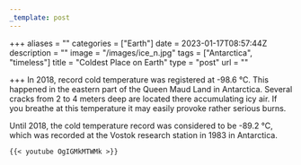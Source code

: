 ```yaml
---
_template: post
---
```




+++
aliases = ""
categories = ["Earth"]
date = 2023-01-17T08:57:44Z
description = ""
image = "/images/ice_n.jpg"
tags = ["Antarctica", "timeless"]
title = "Coldest Place on Earth"
type = "post"
url = ""

+++
In 2018, record cold temperature was registered at -98.6 °C. This happened in the eastern part of the Queen Maud Land in Antarctica. Several cracks from 2 to 4 meters deep are located there accumulating icy air. If you breathe at this temperature it may easily provoke rather serious burns.

Until 2018, the cold temperature record was considered to be -89.2 °С, which was recorded at the Vostok research station in 1983 in Antarctica.

    {{< youtube OgIGMkMTWMk >}}
